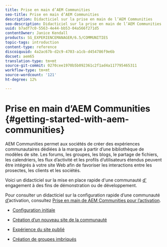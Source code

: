 ```yaml
---
title: Prise en main d’AEM Communities
seo-title: Prise en main d’AEM Communities
description: Didacticiel sur la prise en main de l’AEM Communities
seo-description: Didacticiel sur la prise en main de l’AEM Communities
uuid: b7adf7c0-5563-4e44-bb53-04a566f271d5
contentOwner: Janice Kendall
products: SG_EXPERIENCEMANAGER/6.5/COMMUNITIES
topic-tags: introduction
content-type: reference
discoiquuid: 4a2ac67b-d2c9-4703-a1cb-d454786f9e6b
docset: aem65
translation-type: tm+mt
source-git-commit: 0270cee1970b5b092361c2f1ad4a117795465311
workflow-type: tm+mt
source-wordcount: '121'
ht-degree: 12%

---
```



# Prise en main d’AEM Communities {#getting-started-with-aem-communities}

AEM Communities permet aux sociétés de créer des expériences communautaires dédiées à la marque à partir d’une bibliothèque de modèles de site. Les forums, les groupes, les blogs, le partage de fichiers, les calendriers, les flux d’activité et les profils d’utilisateurs étendus peuvent être intégrés à votre site Web afin de favoriser les interactions entre les prosectes, les clients et les sociétés.

Voici un didacticiel sur la mise en place rapide d&#39;une communauté [d&#39;](/help/communities/overview.md#engagement-community) engagement à des fins de démonstration ou de développement.

Pour consulter un didacticiel sur la configuration rapide d’une communauté [d’](/help/communities/overview.md#enablement-community)activation, consultez [Prise en main de AEM Communities pour l’activation](/help/communities/getting-started-enablement.md).

* [Configuration initiale](/help/communities/setup.md)

* [Création d’un nouveau site de la communauté](/help/communities/create-site.md)

* [Expérience du site publié](/help/communities/published-site.md)

* [Création de groupes imbriqués](/help/communities/nested-groups.md)

